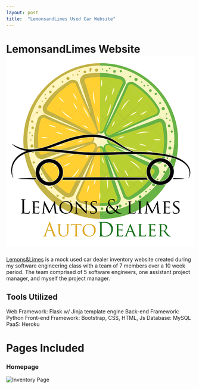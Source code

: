 ```yaml
---
layout: post
title:  "LemonsandLimes Used Car Website"
---
```

# LemonsandLimes Website![enter image description here](https://raw.githubusercontent.com/JackBeeler/CSE4550-GroupProject/main/lemonsAndLimesAutoDealerLogo.png)

 [Lemons&Limes](https://lemonsandlimes.herokuapp.com/) is a mock used car dealer inventory website created during my software engineering class with a team of 7 members over a 10 week period. The team comprised of 5 software engineers, one assistant project manager, and myself the project manager.


## Tools Utilized

Web Framework: Flask w/ Jinja template engine
Back-end Framework: Python
Front-end Framework: Bootstrap, CSS, HTML, Js
Database: MySQL
PaaS: Heroku

# Pages Included

### Homepage
![Inventory Page](https://i.ibb.co/nDsHNJQ/Lemonsand-Limes-Homepage.png)

